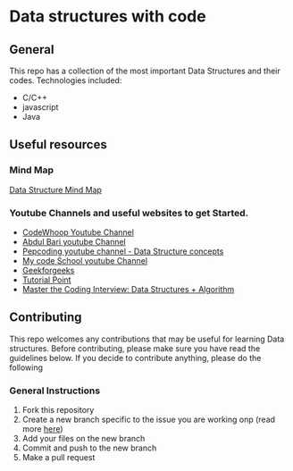 Data structures with code
===============================

## General
This repo has a collection of the most important Data Structures and their codes.
Technologies included:
- C/C++
- javascript
- Java


## Useful resources
### Mind Map
[Data Structure Mind Map](https://coggle.it/diagram/W5E5tqYlrXvFJPsq/t/master-the-interview-click-here-for-course-link)

### Youtube Channels and useful websites to get Started.
* [CodeWhoop Youtube Channel](https://www.youtube.com/c/codewhoop/)
* [Abdul Bari youtube Channel](https://www.youtube.com/channel/UCZCFT11CWBi3MHNlGf019nw)
* [Pepcoding youtube channel - Data Structure concepts](https://www.youtube.com/channel/UC7rNzgC2fEBVpb-q_acpsmw)
* [My code School youtube Channel](https://www.youtube.com/watch?v=92S4zgXN17o&list=PL2_aWCzGMAwI3W_JlcBbtYTwiQSsOTa6P)
* [Geekforgeeks](geeksforgeeks.org)
* [Tutorial Point](https://www.tutorialspoint.com/index.htm)
* [Master the Coding Interview: Data Structures + Algorithm](https://www.udemy.com/course/master-the-coding-interview-data-structures-algorithms/)

## Contributing 
This repo welcomes any contributions that may be useful for learning Data structures. 
Before contributing, please make sure you have read the guidelines below. If you decide to contribute anything, please do the following

### General Instructions
1. Fork this repository
2. Create a new branch specific to the issue you are working onp (read more [here](https://guides.github.com/introduction/flow/))
3. Add your files on the new branch
4. Commit and push to the new branch
5. Make a pull request

